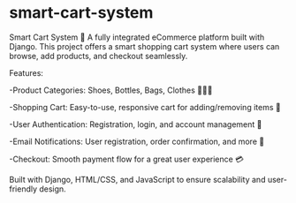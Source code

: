 # smart-cart-system
Smart Cart System 🛒
A fully integrated eCommerce platform built with Django. This project offers a smart shopping cart system where users can browse, add products, and checkout seamlessly.

Features:

-Product Categories: Shoes, Bottles, Bags, Clothes 🥿👜👗

-Shopping Cart: Easy-to-use, responsive cart for adding/removing items 🛒

-User Authentication: Registration, login, and account management 👤

-Email Notifications: User registration, order confirmation, and more 📧

-Checkout: Smooth payment flow for a great user experience 💳

Built with Django, HTML/CSS, and JavaScript to ensure scalability and user-friendly design.

